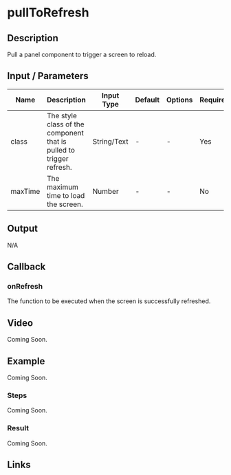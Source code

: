 #  pullToRefresh

## Description

Pull a panel component to trigger a screen to reload.

## Input / Parameters

| Name | Description | Input Type | Default | Options | Required |
| ------ | ------ | ------ | ------ | ------ | ------ |
| class | The style class of the component that is pulled to trigger refresh. | String/Text | - | - | Yes |
| maxTime | The maximum time to load the screen. | Number | - | - | No |

## Output

N/A

## Callback

### onRefresh

The function to be executed when the screen is successfully refreshed.

## Video

Coming Soon.

<!-- Format: [![Video]({image-path})]({url-link}) -->

## Example

Coming Soon.

<!-- Share a scenario, like a user requirements. -->

### Steps

Coming Soon.

<!-- Show the steps and share some screenshots.

1. .....

Format: ![]({image-path}) -->

### Result

Coming Soon.

<!-- Explain the output.

Format: ![]({image-path}) -->

## Links
